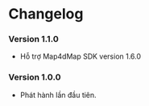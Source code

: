 # Changelog

### Version 1.1.0

- Hỗ trợ Map4dMap SDK version 1.6.0

### Version 1.0.0

- Phát hành lần đầu tiên.
